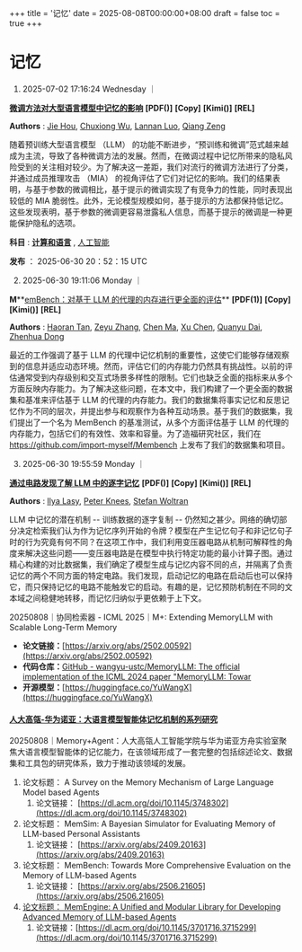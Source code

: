 +++
title = '记忆'
date = 2025-08-08T00:00:00+08:00
draft = false
toc = true
+++

# 记忆

1. 2025-07-02 17:16:24 Wednesday ｜

 **[微调方法对大型语言模型中记忆的影响](https://papers.cool/arxiv/2507.00258)** **[PDF()]** **[Copy]** **[Kimi()]** **[REL]**

 **Authors** : [Jie Hou](https://arxiv.org/search/?searchtype=author&query=Jie%20Hou), [Chuxiong Wu](https://arxiv.org/search/?searchtype=author&query=Chuxiong%20Wu), [Lannan Luo](https://arxiv.org/search/?searchtype=author&query=Lannan%20Luo), [Qiang Zeng](https://arxiv.org/search/?searchtype=author&query=Qiang%20Zeng)

随着预训练大型语言模型 （LLM） 的功能不断进步，“预训练和微调”范式越来越成为主流，导致了各种微调方法的发展。然而，在微调过程中记忆所带来的隐私风险受到的关注相对较少。为了解决这一差距，我们对流行的微调方法进行了分类，并通过成员推理攻击 （MIA） 的视角评估了它们对记忆的影响。我们的结果表明，与基于参数的微调相比，基于提示的微调实现了有竞争力的性能，同时表现出较低的 MIA 脆弱性。此外，无论模型规模如何，基于提示的方法都保持低记忆。这些发现表明，基于参数的微调更容易泄露私人信息，而基于提示的微调是一种更能保护隐私的选项。

 **科目** :  **[计算和语言](https://papers.cool/arxiv/cs.CL)** , [人工智能](https://papers.cool/arxiv/cs.AI)

 **发布** ： 2025-06-30 20：52：15 UTC

2. 2025-06-30 19:11:06 Monday ｜

**M****[emBench：对基于 LLM 的代理的内存进行更全面的评估](https://papers.cool/arxiv/2506.21605)** **[PDF(1)]** **[Copy]** **[Kimi()]** **[REL]**

 **Authors** : [Haoran Tan](https://arxiv.org/search/?searchtype=author&query=Haoran%20Tan), [Zeyu Zhang](https://arxiv.org/search/?searchtype=author&query=Zeyu%20Zhang), [Chen Ma](https://arxiv.org/search/?searchtype=author&query=Chen%20Ma), [Xu Chen](https://arxiv.org/search/?searchtype=author&query=Xu%20Chen), [Quanyu Dai](https://arxiv.org/search/?searchtype=author&query=Quanyu%20Dai), [Zhenhua Dong](https://arxiv.org/search/?searchtype=author&query=Zhenhua%20Dong)

最近的工作强调了基于 LLM 的代理中记忆机制的重要性，这使它们能够存储观察到的信息并适应动态环境。然而，评估它们的内存能力仍然具有挑战性。以前的评估通常受到内存级别和交互式场景多样性的限制。它们也缺乏全面的指标来从多个方面反映内存能力。为了解决这些问题，在本文中，我们构建了一个更全面的数据集和基准来评估基于 LLM 的代理的内存能力。我们的数据集将事实记忆和反思记忆作为不同的层次，并提出参与和观察作为各种互动场景。基于我们的数据集，我们提出了一个名为 MemBench 的基准测试，从多个方面评估基于 LLM 的代理的内存能力，包括它们的有效性、效率和容量。为了造福研究社区，我们在 https://github.com/import-myself/Membench 上发布了我们的数据集和项目。

3. 2025-06-30 19:55:59 Monday ｜

**[通过电路发现了解 LLM 中的逐字记忆](https://papers.cool/arxiv/2506.21588)** **[PDF()]** **[Copy]** **[Kimi()]** **[REL]**

 **Authors** : [Ilya Lasy](https://arxiv.org/search/?searchtype=author&query=Ilya%20Lasy), [Peter Knees](https://arxiv.org/search/?searchtype=author&query=Peter%20Knees), [Stefan Woltran](https://arxiv.org/search/?searchtype=author&query=Stefan%20Woltran)

LLM 中记忆的潜在机制 -- 训练数据的逐字复制 -- 仍然知之甚少。网络的确切部分决定检索我们认为作为记忆序列开始的令牌？模型在产生记忆句子和非记忆句子时的行为究竟有何不同？在这项工作中，我们利用变压器电路从机制可解释性的角度来解决这些问题——变压器电路是在模型中执行特定功能的最小计算子图。通过精心构建的对比数据集，我们确定了模型生成与记忆内容不同的点，并隔离了负责记忆的两个不同方面的特定电路。我们发现，启动记忆的电路在启动后也可以保持它，而只保持记忆的电路不能触发它的启动。有趣的是，记忆预防机制在不同的文本域之间稳健地转移，而记忆归纳似乎更依赖于上下文。

20250808｜协同检索器 - ICML 2025｜M+: Extending MemoryLLM with Scalable Long-Term Memory

* **论文链接：**[https://arxiv.org/abs/2502.00592](https://arxiv.org/abs/2502.00592)
* **代码仓库：**[GitHub - wangyu-ustc/MemoryLLM: The official implementation of the ICML 2024 paper &#34;MemoryLLM: Towar](https://github.com/wangyu-ustc/MemoryLLM)
* **开源模型：**[https://huggingface.co/YuWangX](https://huggingface.co/YuWangX)

#### [人大高瓴-华为诺亚：大语言模型智能体记忆机制的系列研究](https://mp.weixin.qq.com/s/n_oc7X1cZ1vGwPWhXpLUjA)

20250808｜Memory+Agent：人大高瓴人工智能学院与华为诺亚方舟实验室聚焦大语言模型智能体的记忆能力，在该领域形成了一套完整的包括综述论文、数据集和工具包的研究体系，致力于推动该领域的发展。

1. 论文标题： A Survey on the Memory Mechanism of Large Language Model based Agents
   1. 论文链接： [https://dl.acm.org/doi/10.1145/3748302](https://dl.acm.org/doi/10.1145/3748302)
2. 论文标题： MemSim: A Bayesian Simulator for Evaluating Memory of LLM-based Personal Assistants
   1. 论文链接： [https://arxiv.org/abs/2409.20163](https://arxiv.org/abs/2409.20163)
3. 论文标题： MemBench: Towards More Comprehensive Evaluation on the Memory of LLM-based Agents
   1. 论文链接： [https://arxiv.org/abs/2506.21605](https://arxiv.org/abs/2506.21605)
4. [论文标题： MemEngine: A Unified and Modular Library for Developing Advanced Memory of LLM-based Agents](https://arxiv.org/abs/2506.21605)
   1. 论文链接：[https://dl.acm.org/doi/10.1145/3701716.3715299](https://dl.acm.org/doi/10.1145/3701716.3715299)
